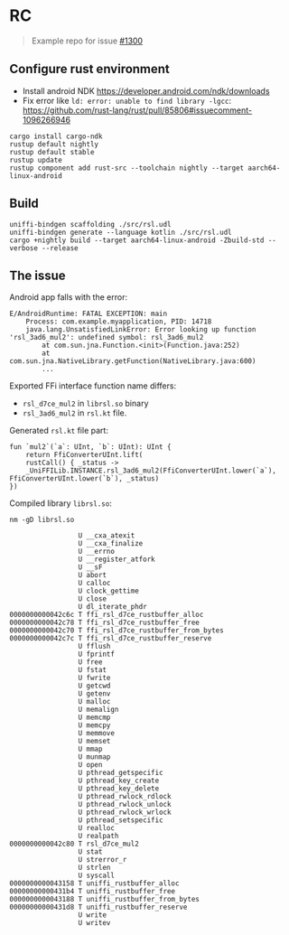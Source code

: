 # RC

> Example repo for issue [#1300](https://github.com/mozilla/uniffi-rs/issues/1300)

## Configure rust environment

* Install android NDK https://developer.android.com/ndk/downloads
* Fix error like `ld: error: unable to find library -lgcc`: https://github.com/rust-lang/rust/pull/85806#issuecomment-1096266946

```shell
cargo install cargo-ndk
rustup default nightly
rustup default stable
rustup update
rustup component add rust-src --toolchain nightly --target aarch64-linux-android
```

## Build
```shell
uniffi-bindgen scaffolding ./src/rsl.udl
uniffi-bindgen generate --language kotlin ./src/rsl.udl
cargo +nightly build --target aarch64-linux-android -Zbuild-std --verbose --release
```

## The issue
Android app falls with the error:
```
E/AndroidRuntime: FATAL EXCEPTION: main
    Process: com.example.myapplication, PID: 14718
    java.lang.UnsatisfiedLinkError: Error looking up function 'rsl_3ad6_mul2': undefined symbol: rsl_3ad6_mul2
        at com.sun.jna.Function.<init>(Function.java:252)
        at com.sun.jna.NativeLibrary.getFunction(NativeLibrary.java:600)
        ...
```

Exported FFi interface function name differs:
* `rsl_d7ce_mul2` in `librsl.so` binary
* `rsl_3ad6_mul2` in `rsl.kt` file.

Generated `rsl.kt` file part:
```
fun `mul2`(`a`: UInt, `b`: UInt): UInt {
    return FfiConverterUInt.lift(
    rustCall() { _status ->
    _UniFFILib.INSTANCE.rsl_3ad6_mul2(FfiConverterUInt.lower(`a`), FfiConverterUInt.lower(`b`), _status)
})
```

Compiled library `librsl.so`:
```shell
nm -gD librsl.so

                 U __cxa_atexit
                 U __cxa_finalize
                 U __errno
                 U __register_atfork
                 U __sF
                 U abort
                 U calloc
                 U clock_gettime
                 U close
                 U dl_iterate_phdr
0000000000042c6c T ffi_rsl_d7ce_rustbuffer_alloc
0000000000042c78 T ffi_rsl_d7ce_rustbuffer_free
0000000000042c70 T ffi_rsl_d7ce_rustbuffer_from_bytes
0000000000042c7c T ffi_rsl_d7ce_rustbuffer_reserve
                 U fflush
                 U fprintf
                 U free
                 U fstat
                 U fwrite
                 U getcwd
                 U getenv
                 U malloc
                 U memalign
                 U memcmp
                 U memcpy
                 U memmove
                 U memset
                 U mmap
                 U munmap
                 U open
                 U pthread_getspecific
                 U pthread_key_create
                 U pthread_key_delete
                 U pthread_rwlock_rdlock
                 U pthread_rwlock_unlock
                 U pthread_rwlock_wrlock
                 U pthread_setspecific
                 U realloc
                 U realpath
0000000000042c80 T rsl_d7ce_mul2
                 U stat
                 U strerror_r
                 U strlen
                 U syscall
0000000000043158 T uniffi_rustbuffer_alloc
00000000000431b4 T uniffi_rustbuffer_free
0000000000043188 T uniffi_rustbuffer_from_bytes
00000000000431d8 T uniffi_rustbuffer_reserve
                 U write
                 U writev
```